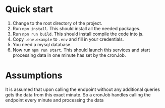 # Quick start

1. Change to the root directory of the project.
2. Run `npm install`. This should install all the needed packages.
3. Run `npm run build`. This should install compile the code into js.
4. Copy `.env.example` to `.env` and fill in your credentials.
5. You need a mysql database.
6. Now run `npm run start`. This should launch this services and start processing data in one minute has set by the cronJob.

# Assumptions
It is assumed that upon calling the endpoint without any additional queries gets the data from this exact minute. 
So a cronJob handles calling the endpoint every minute and processing the data